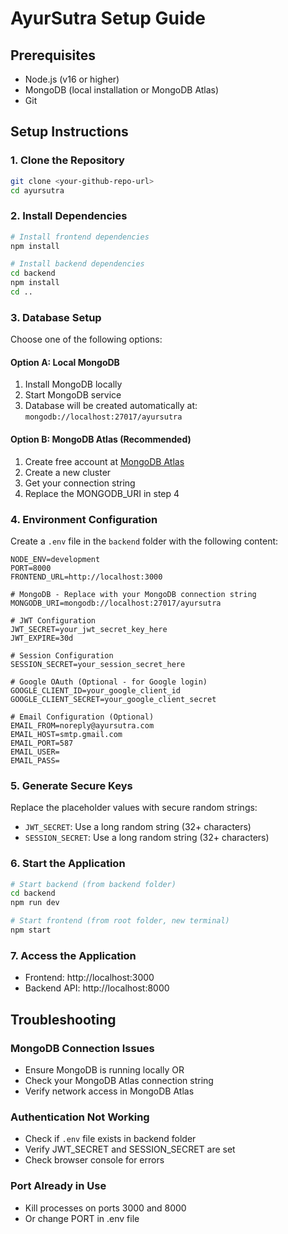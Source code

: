 # AyurSutra Setup Guide

## Prerequisites
- Node.js (v16 or higher)
- MongoDB (local installation or MongoDB Atlas)
- Git

## Setup Instructions

### 1. Clone the Repository
```bash
git clone <your-github-repo-url>
cd ayursutra
```

### 2. Install Dependencies
```bash
# Install frontend dependencies
npm install

# Install backend dependencies
cd backend
npm install
cd ..
```

### 3. Database Setup
Choose one of the following options:

#### Option A: Local MongoDB
1. Install MongoDB locally
2. Start MongoDB service
3. Database will be created automatically at: `mongodb://localhost:27017/ayursutra`

#### Option B: MongoDB Atlas (Recommended)
1. Create free account at [MongoDB Atlas](https://www.mongodb.com/atlas)
2. Create a new cluster
3. Get your connection string
4. Replace the MONGODB_URI in step 4

### 4. Environment Configuration
Create a `.env` file in the `backend` folder with the following content:

```env
NODE_ENV=development
PORT=8000
FRONTEND_URL=http://localhost:3000

# MongoDB - Replace with your MongoDB connection string
MONGODB_URI=mongodb://localhost:27017/ayursutra

# JWT Configuration
JWT_SECRET=your_jwt_secret_key_here
JWT_EXPIRE=30d

# Session Configuration
SESSION_SECRET=your_session_secret_here

# Google OAuth (Optional - for Google login)
GOOGLE_CLIENT_ID=your_google_client_id
GOOGLE_CLIENT_SECRET=your_google_client_secret

# Email Configuration (Optional)
EMAIL_FROM=noreply@ayursutra.com
EMAIL_HOST=smtp.gmail.com
EMAIL_PORT=587
EMAIL_USER=
EMAIL_PASS=
```

### 5. Generate Secure Keys
Replace the placeholder values with secure random strings:
- `JWT_SECRET`: Use a long random string (32+ characters)
- `SESSION_SECRET`: Use a long random string (32+ characters)

### 6. Start the Application
```bash
# Start backend (from backend folder)
cd backend
npm run dev

# Start frontend (from root folder, new terminal)
npm start
```

### 7. Access the Application
- Frontend: http://localhost:3000
- Backend API: http://localhost:8000

## Troubleshooting

### MongoDB Connection Issues
- Ensure MongoDB is running locally OR
- Check your MongoDB Atlas connection string
- Verify network access in MongoDB Atlas

### Authentication Not Working
- Check if `.env` file exists in backend folder
- Verify JWT_SECRET and SESSION_SECRET are set
- Check browser console for errors

### Port Already in Use
- Kill processes on ports 3000 and 8000
- Or change PORT in .env file